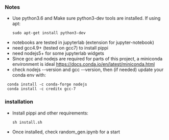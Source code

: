 
### Notes
- Use python3.6 and Make sure python3-dev tools are installed. If using apt:
    ~~~~
    sudo apt-get install python3-dev
   ~~~~~
- notebooks are tested in jupyterlab (extension for jupyter-notebook)
- need gcc4.9+ (tested on gcc7) to install pippi
- need nodejs5+ for some jupyterlab widgets
- Since gcc and nodejs are required for parts of this project, a miniconda environment is ideal https://docs.conda.io/en/latest/miniconda.html
- check nodejs --version and gcc --version, then (if needed) update your conda env with:
 ~~~~
  conda install -c conda-forge nodejs
  conda install -c creditx gcc-7
 ~~~~   
### installation
- Install pippi and other requirements:
  ~~~~
  sh install.sh
  ~~~~
- Once installed, check random_gen.ipynb for a start
